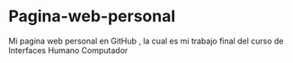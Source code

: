 # Pagina-web-personal
Mi pagina web personal en GitHub , la cual es mi trabajo final del curso de Interfaces Humano Computador
